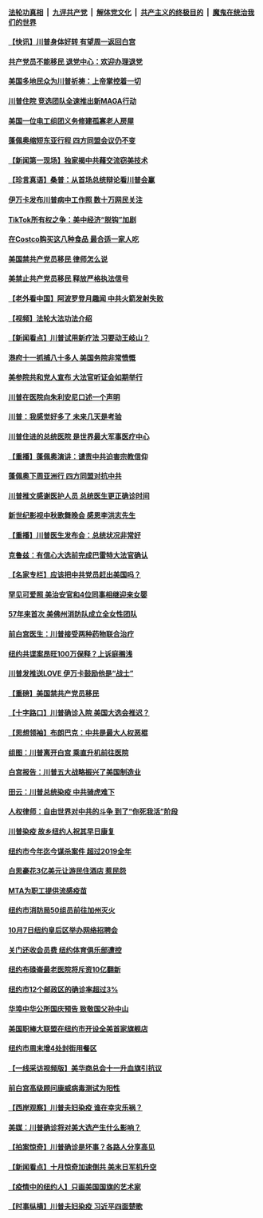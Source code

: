 ####  [法轮功真相](../../../../basic/blob/master/README.md?t=10050202) &nbsp;|&nbsp; [九评共产党](../../../../9ping.md/blob/master/README.md?t=10050202) &nbsp;|&nbsp; [解体党文化](../../../../jtdwh.md/blob/master/README.md?t=10050202)  &nbsp;|&nbsp; [共产主义的终极目的](../../../../gczydzjmd.md/blob/master/README.md?t=10050202) &nbsp;|&nbsp; [魔鬼在统治我们的世界](../../../../mgztzwmdsj.md/blob/master/README.md?t=10050202) 

#### [【快讯】川普身体好转 有望周一返回白宫](../pages/nsc412/n12452396.md?t=10050202) 

#### [共产党员不能移民     退党中心：欢迎办理退党](../pages/nsc412/n12452357.md?t=10050202) 

#### [美国多地民众为川普祈祷：上帝掌控着一切](../pages/nsc412/n12452288.md?t=10050202) 

#### [川普住院 竞选团队全速推出新MAGA行动](../pages/nsc412/n12452289.md?t=10050202) 

#### [美国一位电工组团义务修建孤寡老人房屋](../pages/nsc412/n12452169.md?t=10050202) 

#### [蓬佩奥缩短东亚行程 四方同盟会议仍不变](../pages/nsc412/n12452101.md?t=10050202) 

#### [【新闻第一现场】独家揭中共藉交流窃美技术](../pages/nsc412/n12452127.md?t=10050202) 

#### [【珍言真语】桑普：从首场总统辩论看川普会赢](../pages/nsc412/n12451249.md?t=10050202) 

#### [伊万卡发布川普病中工作照 数十万网民关注](../pages/nsc412/n12451861.md?t=10050202) 

#### [TikTok所有权之争：美中经济“脱钩”加剧](../pages/nsc412/n12437046.md?t=10050202) 

#### [在Costco购买这八种食品 最合适一家人吃](../pages/nsc412/n12443120.md?t=10050202) 

#### [美国禁共产党员移民 律师怎么说](../pages/nsc412/n12451445.md?t=10050202) 

#### [美禁止共产党员移民 释放严格执法信号](../pages/nsc412/n12451013.md?t=10050202) 

#### [【老外看中国】阿波罗登月趣闻 中共火箭发射失败](../pages/nsc412/n12451568.md?t=10050202) 

#### [【视频】法轮大法功法介绍](../pages/nsc412/n12451387.md?t=10050202) 

#### [【新闻看点】川普试用新疗法 习要动王岐山？](../pages/nsc412/n12451102.md?t=10050202) 

#### [港府十一抓捕八十多人 美国务院非常愤慨](../pages/nsc412/n12451386.md?t=10050202) 

#### [美参院共和党人宣布 大法官听证会如期举行](../pages/nsc412/n12451283.md?t=10050202) 

#### [川普在医院向朱利安尼口述一个声明](../pages/nsc412/n12451326.md?t=10050202) 

#### [川普：我感觉好多了 未来几天是考验](../pages/nsc412/n12451298.md?t=10050202) 

#### [川普住进的总统医院 是世界最大军事医疗中心](../pages/nsc412/n12451275.md?t=10050202) 

#### [【重播】蓬佩奥演讲：谴责中共迫害宗教信仰](../pages/nsc412/n12451138.md?t=10050202) 

#### [蓬佩奥下周亚洲行 四方同盟对抗中共](../pages/nsc412/n12451014.md?t=10050202) 

#### [川普推文感谢医护人员 总统医生更正确诊时间](../pages/nsc412/n12451002.md?t=10050202) 

#### [新世纪影视中秋歌舞晚会 感恩李洪志先生](../pages/nsc412/n12450877.md?t=10050202) 

#### [【重播】川普医生发布会：总统状况非常好](../pages/nsc412/n12448194.md?t=10050202) 

#### [克鲁兹：有信心大选前完成巴雷特大法官确认](../pages/nsc412/n12450311.md?t=10050202) 

#### [【名家专栏】应该把中共党员赶出美国吗？](../pages/nsc412/n12449922.md?t=10050202) 

#### [罕见可爱照 美治安官和4位同事相继迎来女婴](../pages/nsc412/n12449595.md?t=10050202) 

#### [57年来首次 美佛州消防队成立全女性团队](../pages/nsc412/n12449534.md?t=10050202) 

#### [前白宫医生：川普接受两种药物联合治疗](../pages/nsc412/n12450272.md?t=10050202) 

#### [纽约共谍案昂旺100万保释？上诉庭搁浅](../pages/nsc412/n12449354.md?t=10050202) 

#### [川普发推送LOVE 伊万卡鼓励他是“战士”](../pages/nsc412/n12449991.md?t=10050202) 

#### [【重磅】美国禁共产党员移民](../pages/nsc412/n12449953.md?t=10050202) 

#### [【十字路口】川普确诊入院 美国大选会推迟？](../pages/nsc412/n12449004.md?t=10050202) 

#### [【思想领袖】布朗巴克：中共是最大人权恶棍](../pages/nsc412/n12386974.md?t=10050202) 

#### [组图：川普离开白宫 乘直升机前往医院](../pages/nsc412/n12449674.md?t=10050202) 

#### [白宫报告：川普五大战略振兴了美国制造业](../pages/nsc412/n12449699.md?t=10050202) 

#### [田云：川普总统染疫 中共骑虎难下](../pages/nsc412/n12449645.md?t=10050202) 

#### [人权律师：自由世界对中共的斗争   到了“你死我活”阶段](../pages/nsc412/n12449363.md?t=10050202) 

#### [川普染疫 故乡纽约人祝其早日康复](../pages/nsc412/n12449366.md?t=10050202) 

#### [纽约市今年迄今谋杀案件 超过2019全年](../pages/nsc412/n12449257.md?t=10050202) 

#### [白思豪花3亿美元让游民住酒店 惹民怨](../pages/nsc412/n12449274.md?t=10050202) 

#### [MTA为职工提供流感疫苗](../pages/nsc412/n12449250.md?t=10050202) 

#### [纽约市消防局50组员前往加州灭火](../pages/nsc412/n12449247.md?t=10050202) 

#### [10月7日纽约皇后区举办网络招聘会](../pages/nsc412/n12449252.md?t=10050202) 

#### [关门还收会员费 纽约体育俱乐部遭控](../pages/nsc412/n12449254.md?t=10050202) 

#### [纽约布碌崙最老医院将斥资10亿翻新](../pages/nsc412/n12449262.md?t=10050202) 

#### [纽约市12个邮政区的确诊率超过3%](../pages/nsc412/n12449265.md?t=10050202) 

#### [华埠中华公所国庆预告 致敬国父孙中山](../pages/nsc412/n12449267.md?t=10050202) 

#### [美国职棒大联盟在纽约市开设全美首家旗舰店](../pages/nsc412/n12449277.md?t=10050202) 

#### [纽约市周末增4处封街用餐区](../pages/nsc412/n12449359.md?t=10050202) 

#### [【一线采访视频版】美华商总会十一升血旗引抗议](../pages/nsc412/n12449345.md?t=10050202) 

#### [前白宫高级顾问康威病毒测试为阳性](../pages/nsc412/n12449199.md?t=10050202) 

#### [【西岸观察】川普夫妇染疫 谁在幸灾乐祸？](../pages/nsc412/n12449175.md?t=10050202) 

#### [美媒：川普确诊将对美大选产生什么影响？](../pages/nsc412/n12449119.md?t=10050202) 

#### [【拍案惊奇】川普确诊是坏事？各路人分享高见](../pages/nsc412/n12449130.md?t=10050202) 

#### [【新闻看点】十月惊奇加速倒共 美末日军机升空](../pages/nsc412/n12448745.md?t=10050202) 

#### [【疫情中的纽约人】只画美国国旗的艺术家](../pages/nsc412/n12448990.md?t=10050202) 

#### [【时事纵横】川普夫妇染疫 习近平四面楚歌](../pages/nsc412/n12448472.md?t=10050202) 

